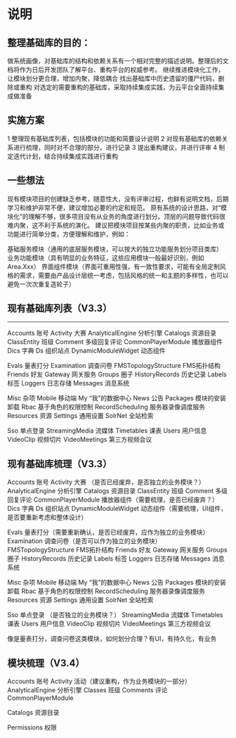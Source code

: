 ﻿# 说明


## 整理基础库的目的：

做系统画像，对基础库的结构和依赖关系有一个相对完整的描述说明。整理后的文档将作为日后开发团队了解平台、重构平台的权威参考。
继续推进模块化工作，让模块划分更合理，增加内聚，降低耦合
找出基础库中历史遗留的僵尸代码，删除或重构
对选定的需要重构的基础库，采取持续集成实践，为云平台全面持续集成做准备

## 实施方案

1 整理现有基础库列表，包括模块的功能和简要设计说明
2 对现有基础库的依赖关系进行梳理，同时对不合理的部分，进行记录
3 提出重构建议，并进行评审
4 制定迭代计划，结合持续集成实践进行重构

## 一些想法

现有模块项目的创建缺乏参考，随意性大，没有评审过程，也鲜有说明文档，后期学习和维护非常不便，建议增加必要的约定和规范。
原有系统的设计思路，对“模块化”的理解不够，很多项目没有从业务的角度进行划分。顶层的问题导致代码很难内聚，这不利于系统的演化。
建议把模块项目按某些内聚的职责，比如业务或功能进行简单分类，方便理解和维护，例如：

基础服务模块（通用的底层服务模块，可以按大的独立功能服务划分项目类库）
业务功能模块（具有明显的业务特征，这些应用模块一般最好识别，例如Area.Xxx）
界面组件模块（界面可重用性强，有一致性要求，可能有全局定制风格的需求，需要由产品设计层统一考虑，包括风格的统一和主题的多样性，也可以避免一次次重复造轮子）


## 现有基础库列表（V3.3）
-------------

Accounts 账号 
Activity 大赛
AnalyticalEngine 分析引擎
Catalogs 资源目录
ClassEntity 班级
Comment 多级回复评论
CommonPlayerModule 播放器组件
Dics 字典
Ds 组织站点
DynamicModuleWidget 动态组件

Evals 量表打分
Examination 调查问卷
FMSTopologyStructure FMS拓扑结构
Friends 好友
Gateway 网关服务
Groups 圈子
HistoryRecords 历史记录
Labels 标签
Loggers 日志存储
Messages 消息系统

Misc 杂项
Mobile 移动端
My “我”的数据中心
News 公告
Packages 模块的安装卸载
Rbac 基于角色的权限控制
RecordScheduling 服务器录像调度服务
Resources 资源
Settings 通用设置
SolrNet 全站检索

Sso 单点登录
StreamingMedia 流媒体
Timetables 课表
Users 用户信息
VideoClip 视频切片
VideoMeetings 第三方视频会议


## 现有基础库梳理（V3.3）

Accounts 账号
Activity 大赛 （是否已经废弃，是否独立的业务模块？）
AnalyticalEngine 分析引擎
Catalogs 资源目录
ClassEntity 班级
Comment 多级回复评论
CommonPlayerModule 播放器组件（需要梳理，是否已经废弃？）
Dics 字典
Ds 组织站点
DynamicModuleWidget 动态组件（需要梳理，UI组件，是否要重新考虑和整体设计）


Evals 量表打分（需要重新确认，是否已经废弃，应作为独立的业务模块）
Examination 调查问卷（是否可以作为独立的业务模块）
FMSTopologyStructure FMS拓扑结构
Friends 好友
Gateway 网关服务
Groups 圈子
HistoryRecords 历史记录
Labels 标签
Loggers 日志存储
Messages 消息系统

Misc 杂项
Mobile 移动端
My “我”的数据中心
News 公告
Packages 模块的安装卸载
Rbac 基于角色的权限控制
RecordScheduling 服务器录像调度服务
Resources 资源
Settings 通用设置
SolrNet 全站检索

Sso 单点登录 （是否独立的业务模块？）
StreamingMedia 流媒体
Timetables 课表
Users 用户信息
VideoClip 视频切片
VideoMeetings 第三方视频会议

像是量表打分，调查问卷这类模块，如何划分合理？有UI，有持久化，有业务



## 模块梳理（V3.4）

Accounts 账号
Activity 活动（建议重构，作为业务模块的一部分）
AnalyticalEngine 分析引擎
Classes 班级
Comments 评论
CommonPlayerModule

Catalogs 资源目录

Permissions 权限




